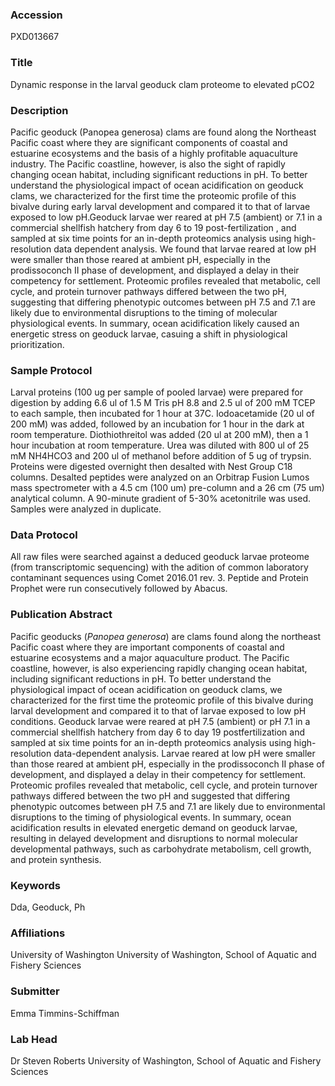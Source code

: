 ### Accession
PXD013667

### Title
Dynamic response in the larval geoduck clam proteome to elevated pCO2

### Description
Pacific geoduck (Panopea generosa) clams are found along the Northeast Pacific coast where they are significant components of coastal and estuarine ecosystems and the basis of a highly profitable aquaculture industry. The Pacific coastline, however, is also the sight of rapidly changing ocean habitat, including significant reductions in pH. To better understand the physiological impact of ocean acidification on geoduck clams, we characterized for the first time the proteomic profile of this bivalve during early larval development and compared it to that of larvae exposed to low pH.Geoduck larvae wer reared at pH 7.5 (ambient) or 7.1 in a commercial shellfish hatchery from day 6 to 19 post-fertilization , and sampled at six time points for an in-depth proteomics analysis using high-resolution data dependent analysis. We found that larvae reared at low pH were smaller than those reared at ambient pH, especially in the prodissoconch II phase of development, and displayed a delay in their competency for settlement. Proteomic profiles revealed that metabolic, cell cycle, and protein turnover pathways differed between the two pH, suggesting that differing phenotypic outcomes between pH 7.5 and 7.1 are likely due to environmental disruptions to the timing of molecular physiological events. In summary, ocean acidification likely caused an energetic stress on geoduck larvae, casuing a shift in physiological prioritization.

### Sample Protocol
Larval proteins (100 ug per sample of pooled larvae) were prepared for digestion by adding 6.6 ul of 1.5 M Tris pH 8.8 and 2.5 ul of 200 mM TCEP to each sample, then incubated for 1 hour at 37C. Iodoacetamide (20 ul of 200 mM) was added, followed by an incubation for 1 hour in the dark at room temperature. Diothiothreitol was added (20 ul at 200 mM), then a 1 hour incubation at room temperature. Urea was diluted with 800 ul of 25 mM NH4HCO3 and 200 ul of methanol before addition of 5 ug of trypsin. Proteins were digested overnight then desalted with Nest Group C18 columns. Desalted peptides were analyzed on an Orbitrap Fusion Lumos mass spectrometer with a 4.5 cm (100 um) pre-column and a 26 cm (75 um) analytical column. A 90-minute gradient of 5-30% acetonitrile was used. Samples were analyzed in duplicate.

### Data Protocol
All raw files were searched against a deduced geoduck larvae proteome (from transcriptomic sequencing) with the adition of common laboratory contaminant sequences using Comet 2016.01 rev. 3. Peptide and Protein Prophet were run consecutively followed by Abacus.

### Publication Abstract
Pacific geoducks (<i>Panopea generosa</i>) are clams found along the northeast Pacific coast where they are important components of coastal and estuarine ecosystems and a major aquaculture product. The Pacific coastline, however, is also experiencing rapidly changing ocean habitat, including significant reductions in pH. To better understand the physiological impact of ocean acidification on geoduck clams, we characterized for the first time the proteomic profile of this bivalve during larval development and compared it to that of larvae exposed to low pH conditions. Geoduck larvae were reared at pH 7.5 (ambient) or pH 7.1 in a commercial shellfish hatchery from day 6 to day 19 postfertilization and sampled at six time points for an in-depth proteomics analysis using high-resolution data-dependent analysis. Larvae reared at low pH were smaller than those reared at ambient pH, especially in the prodissoconch II phase of development, and displayed a delay in their competency for settlement. Proteomic profiles revealed that metabolic, cell cycle, and protein turnover pathways differed between the two pH and suggested that differing phenotypic outcomes between pH 7.5 and 7.1 are likely due to environmental disruptions to the timing of physiological events. In summary, ocean acidification results in elevated energetic demand on geoduck larvae, resulting in delayed development and disruptions to normal molecular developmental pathways, such as carbohydrate metabolism, cell growth, and protein synthesis.

### Keywords
Dda, Geoduck, Ph

### Affiliations
University of Washington
University of Washington, School of Aquatic and Fishery Sciences

### Submitter
Emma Timmins-Schiffman

### Lab Head
Dr Steven Roberts
University of Washington, School of Aquatic and Fishery Sciences



